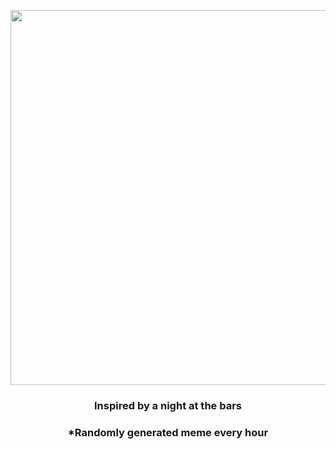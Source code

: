 <p align="center">
        <img src="https://i.redd.it/unpexjzlxfz81.png" width="600" height="600">
        </p>
        <h3 align="center">Inspired by a night at the bars</h3>
        <h3 align="center">*Randomly generated meme every hour</h3>
    
